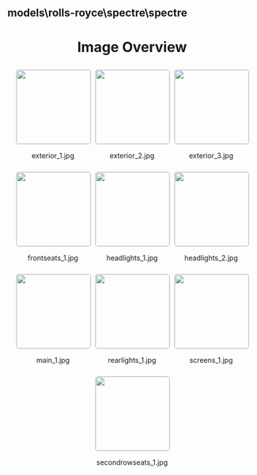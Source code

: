 ## models\rolls-royce\spectre\spectre
<style>
    .image-gallery {
        display: flex;
        flex-wrap: wrap;
        gap: 10px;
        justify-content: center;
        padding: 10px;
    }
    .image-gallery img {
        width: 150px;
        height: auto;
        border: 1px solid #ddd;
        border-radius: 5px;
    }
    .image-gallery div {
        flex: 1 1 calc(33.333% - 20px); /* Three images per row on large screens */
        max-width: 150px;
        text-align: center;
    }
    @media (max-width: 768px) {
        .image-gallery div {
            flex: 1 1 calc(50% - 20px); /* Two images per row on medium screens */
        }
    }
    @media (max-width: 480px) {
        .image-gallery div {
            flex: 1 1 100%; /* One image per row on small screens */
        }
    }
</style>
<h1 style ="text-align: center;"> Image Overview </h1> <div class="image-gallery">
<div>
<img src="https://media.evkx.net/multimedia/models/rolls-royce/spectre/spectre/exterior_1_st.jpg">
<p>exterior_1.jpg</p>
</div>
<div>
<img src="https://media.evkx.net/multimedia/models/rolls-royce/spectre/spectre/exterior_2_st.jpg">
<p>exterior_2.jpg</p>
</div>
<div>
<img src="https://media.evkx.net/multimedia/models/rolls-royce/spectre/spectre/exterior_3_st.jpg">
<p>exterior_3.jpg</p>
</div>
<div>
<img src="https://media.evkx.net/multimedia/models/rolls-royce/spectre/spectre/frontseats_1_st.jpg">
<p>frontseats_1.jpg</p>
</div>
<div>
<img src="https://media.evkx.net/multimedia/models/rolls-royce/spectre/spectre/headlights_1_st.jpg">
<p>headlights_1.jpg</p>
</div>
<div>
<img src="https://media.evkx.net/multimedia/models/rolls-royce/spectre/spectre/headlights_2_st.jpg">
<p>headlights_2.jpg</p>
</div>
<div>
<img src="https://media.evkx.net/multimedia/models/rolls-royce/spectre/spectre/main_1_st.jpg">
<p>main_1.jpg</p>
</div>
<div>
<img src="https://media.evkx.net/multimedia/models/rolls-royce/spectre/spectre/rearlights_1_st.jpg">
<p>rearlights_1.jpg</p>
</div>
<div>
<img src="https://media.evkx.net/multimedia/models/rolls-royce/spectre/spectre/screens_1_st.jpg">
<p>screens_1.jpg</p>
</div>
<div>
<img src="https://media.evkx.net/multimedia/models/rolls-royce/spectre/spectre/secondrowseats_1_st.jpg">
<p>secondrowseats_1.jpg</p>
</div>
</div>
